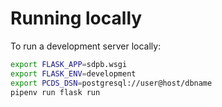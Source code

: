 # Running locally

To run a development server locally:

```bash
export FLASK_APP=sdpb.wsgi
export FLASK_ENV=development
export PCDS_DSN=postgresql://user@host/dbname
pipenv run flask run
```

